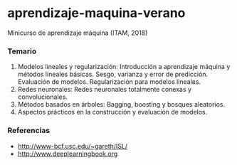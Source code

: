 # aprendizaje-maquina-verano

Minicurso de aprendizaje máquina (ITAM, 2018)

### Temario

1. Modelos lineales y regularización: Introducción a aprendizaje máquina y métodos lineales básicas. Sesgo, varianza y error de predicción. Evaluación de modelos. Regularización para modelos lineales.
2. Redes neuronales: Redes neuronales totalmente conexas y convolucionales. 
3. Métodos basados en árboles: Bagging, boosting y bosques aleatorios.
4. Aspectos prácticos en la construcción y evaluación de modelos. 

### Referencias

- http://www-bcf.usc.edu/~gareth/ISL/
- http://www.deeplearningbook.org


